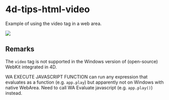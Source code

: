 # 4d-tips-html-video
Example of using the video tag in a web area.

![](https://github.com/miyako/4d-tips-html-video/blob/master/images/m.png)

Remarks
---

The ```video``` tag is not supported in the Windows version of (open-source) WebKit integrated in 4D.

WA EXECUTE JAVASCRIPT FUNCTION can run any expression that evaluates as a function (e.g. ```app.play```) but apparently not on Windows with native WebArea. Need to call WA Evaluate javascript (e.g. ```app.play()```) instead.
